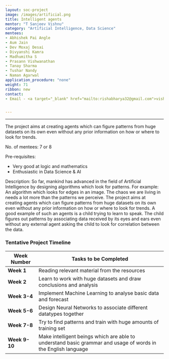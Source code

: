 ```yaml
---
layout: soc-project
image: /images/artificial.png
title: Intelligent agents
mentor: "T Sanjeev Vishnu"
category: "Artificial Intelligence, Data Science"
mentees:
- Abhishek Pai Angle
- Aum Jain
- Dev Moxaj Desai
- Divyanshi Kamra 
- Madhumitha S
- Prasann Vishwanathan
- Tanay Sharma
- Tushar Nandy
- Naman Agarwal
application_procedure: "none"
weight: 71
ribbon: new
contact:
- Email - <a target="_blank" href="mailto:rishabharya32@gmail.com">vishnutsanjevofficial@gmail.com</a>


---
```


---
The project aims at creating agents which can figure patterns from huge datasets on its own even without any prior information on how or where to look for trends.


<!--break-->

No. of mentees: 7 or 8

Pre-requisites:

- Very good at logic and mathematics
- Enthusiastic in Data Science & AI

Description:
So far, mankind has advanced in the field of Artificial Intelligence by designing algorithms which look for patterns. For example: An algorithm which looks for edges in an image.
	The chaos we are living in needs a lot more than the patterns we perceive.
	The project aims at creating agents which can figure patterns from huge datasets on its own even without any prior information on how or where to look for trends.
	A good example of such an agents is a child trying to learn to speak. The child figures out patterns by associating data received by its eyes and ears even without any external agent asking the child to look for correlation between the data.


<!--break-->

### Tentative Project Timeline
<!--break-->

|Week Number  | Tasks to be Completed|
|--- | --- | 
|**Week 1** |Reading relevant material from the resources |
|**Week 2** |Learn to work with huge datasets and draw conclusions and analysis|
|**Week 3-4** | Implement Machine Learning to analyse basic data and forecast |
|**Week 5-6** | Design Neural Networks to associate different datatypes together|
|**Week 7-8** | Try to find patterns and train with huge amounts of training set |
|**Week 9-10** | Make intelligent beings which are able to understand basic grammar and usage of words in the English language |



<!--break-->
